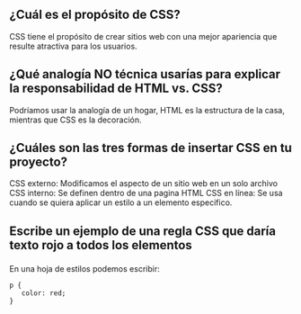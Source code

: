 ## ¿Cuál es el propósito de CSS?

CSS tiene el propósito de crear sitios web con una mejor apariencia que resulte atractiva para los usuarios.

## ¿Qué analogía NO técnica usarías para explicar la responsabilidad de HTML vs. CSS?

Podríamos usar la analogía de un hogar, HTML es la estructura de la casa, mientras que CSS es la decoración.

## ¿Cuáles son las tres formas de insertar CSS en tu proyecto?

CSS externo: Modificamos el aspecto de un sitio web en un solo archivo
CSS interno: Se definen dentro de una pagina HTML
CSS en línea: Se usa cuando se quiera aplicar un estilo a un elemento especifico.

## Escribe un ejemplo de una regla CSS que daría texto rojo a todos los elementos <p>

En una hoja de estilos podemos escribir:
```
p {
   color: red;
}
```